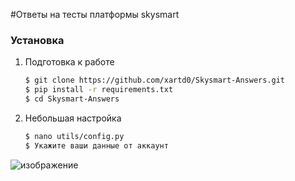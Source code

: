#Ответы на тесты платформы skysmart

### Установка

1. Подготовка к работе

   ```bash
   $ git clone https://github.com/xartd0/Skysmart-Answers.git
   $ pip install -r requirements.txt
   $ cd Skysmart-Answers
   ```

2. Небольшая настройка

   ```bash
   $ nano utils/config.py
   $ Укажите ваши данные от аккаунт
   ```

![изображение](https://user-images.githubusercontent.com/43171120/208267920-fe6022cb-66a4-4824-b44b-d3622320f742.png)
